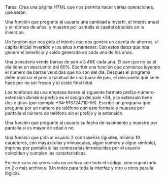 Tarea:
Crea una página HTML que nos permita hacer varias operaciones, que serán:

Una función que pregunte al usuario una cantidad a invertir, el interés anual y el número de años, y muestre por pantalla el capital obtenido en la inversión.

Un función que nos pida el interés que nos genera un cuenta de ahorros, el capital inicial invertido y los años a mantener. Con estos datos que nos genere el beneficio y saldo generado en cada uno de los años.


Una panadería vende barras de pan a 3.49€ cada una. El pan que no es el día tiene un descuento del 60%. Escribir una función que comience leyendo el número de barras vendidas que no son del día. Después el programa debe mostrar el precio habitual de una barra de pan, el descuento que se le hace por no ser fresca y el coste final total.


Los teléfonos de una empresa tienen el siguiente formato prefijo-número-extensión donde el prefijo es el código del país +34, y la extensión tiene dos dígitos (por ejemplo +34-913724710-56). Escribir un programa que pregunte por un número de teléfono con este formato y muestre por pantalla el número de teléfono sin el prefijo y la extensión.

Una función que pregunte al usuario su fecha de nacimiento y muestre por pantalla si es mayor de edad o no.


Una función que pida al usuario 2 contraseñas (iguales, mínimo 10 caracteres, con mayusculas y minusculas, algun numero y algun simbolo), imprima por pantalla si las contraseñas introducidas por el usuario coinciden y cumplen las caracteristicas.


En este caso no crees solo un archivo con todo el código, sino organizado en 2 o más archivos. (Un index para toda la interfaz y otro u otros para la lógica).